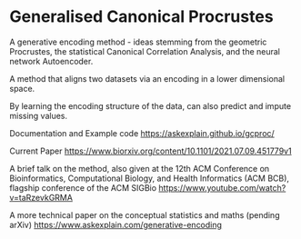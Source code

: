 # Generalised Canonical Procrustes
A generative encoding method - ideas stemming from the geometric Procrustes, the statistical Canonical Correlation Analysis, and the neural network Autoencoder.

A method that aligns two datasets via an encoding in a lower dimensional space. 

By learning the encoding structure of the data, can also predict and impute missing values.

Documentation and Example code
https://askexplain.github.io/gcproc/

Current Paper
https://www.biorxiv.org/content/10.1101/2021.07.09.451779v1

A brief talk on the method, also given at the 12th ACM Conference on Bioinformatics, Computational Biology, and Health Informatics (ACM BCB), flagship conference of the ACM SIGBio
https://www.youtube.com/watch?v=taRzevkGRMA

A more technical paper on the conceptual statistics and maths (pending arXiv)
https://www.askexplain.com/generative-encoding

